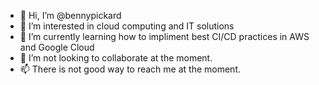 - 👋 Hi, I’m @bennypickard
- 👀 I’m interested in cloud computing and IT solutions
- 🌱 I’m currently learning how to impliment best CI/CD practices in AWS and Google Cloud
- 💞️ I’m not looking to collaborate at the moment.
- 📫 There is not good way to reach me at the moment.

<!---
bennypickard/bennypickard is a ✨ special ✨ repository because its `README.md` (this file) appears on your GitHub profile.
You can click the Preview link to take a look at your changes.
--->
